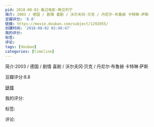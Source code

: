 ```yaml
---
pid: 2018-08-02-看过电影-再见列宁
简介: 2003 / 德国 / 剧情 喜剧 / 沃尔夫冈·贝克 / 丹尼尔·布鲁赫 卡特琳·萨斯
豆瓣评分: '8.8'
链接: https://movie.douban.com/subject/1292055/
创建时间: '2018-08-02 02:48:47'
我的评分:
标签:
评论:
tags: [douban]
categories: [timeline]
---
```

简介:2003 / 德国 / 剧情 喜剧 / 沃尔夫冈·贝克 / 丹尼尔·布鲁赫 卡特琳·萨斯

豆瓣评分:8.8

[链接](https://movie.douban.com/subject/1292055/)

我的评分:

标签:

评论:

